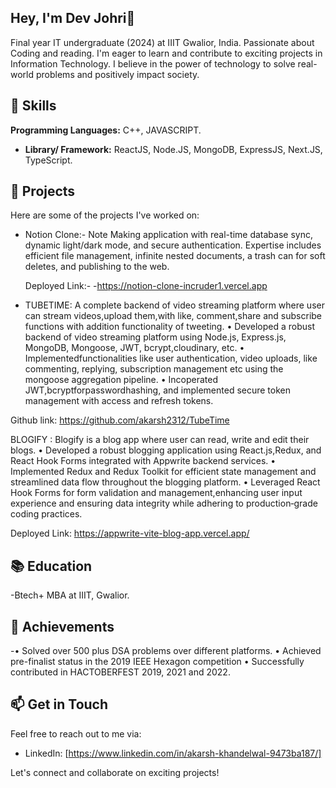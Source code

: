 ## Hey, I'm Dev Johri👋

Final year IT undergraduate (2024) at IIIT Gwalior, India. Passionate about Coding and reading. I'm eager to learn and contribute to exciting projects in Information Technology. I believe in the power of technology to solve real-world problems and positively impact society.

## 🔧 Skills

**Programming Languages:** C++, JAVASCRIPT.
- **Library/ Framework:** ReactJS, Node.JS, MongoDB, ExpressJS, Next.JS, TypeScript.   


## 🚀 Projects

Here are some of the projects I've worked on:

- Notion Clone:- Note Making application with real-time database sync, dynamic light/dark mode, and secure authentication. Expertise includes efficient file management, infinite nested documents, a trash can for soft deletes, and publishing to the web.

  Deployed Link:- -https://notion-clone-incruder1.vercel.app

-  TUBETIME: A complete backend of video streaming platform where user can stream videos,upload them,with like, comment,share and subscribe functions with addition functionality of tweeting.
• Developed a robust backend of video streaming platform using Node.js, Express.js, MongoDB, Mongoose, JWT, bcrypt,cloudinary, etc.
• Implementedfunctionalities like user authentication, video uploads, like commenting,     replying, subscription management etc using the mongoose aggregation pipeline.
• Incoperated JWT,bcryptforpasswordhashing, and implemented secure token management with access and refresh tokens. 

 Github link: https://github.com/akarsh2312/TubeTime

BLOGIFY : Blogify is a blog app where user can read, write and edit their blogs.
 • Developed a robust blogging application using React.js,Redux, and React Hook Forms integrated with Appwrite backend services.
 • Implemented Redux and Redux Toolkit for efficient state management and streamlined data flow throughout the blogging platform.
 • Leveraged React Hook Forms for form validation and management,enhancing user input experience and ensuring data integrity while adhering to production‑grade coding
 practices.

Deployed Link: https://appwrite-vite-blog-app.vercel.app/
## 📚 Education

-Btech+ MBA   at IIIT, Gwalior.


## 🌟 Achievements

-• Solved over 500 plus DSA problems over different platforms.
• Achieved pre-finalist status in the 2019 IEEE Hexagon competition
• Successfully contributed in HACTOBERFEST 2019, 2021 and 2022.

## 📫 Get in Touch

Feel free to reach out to me via:

 
- LinkedIn: [https://www.linkedin.com/in/akarsh-khandelwal-9473ba187/]
 

Let's connect and collaborate on exciting projects!
